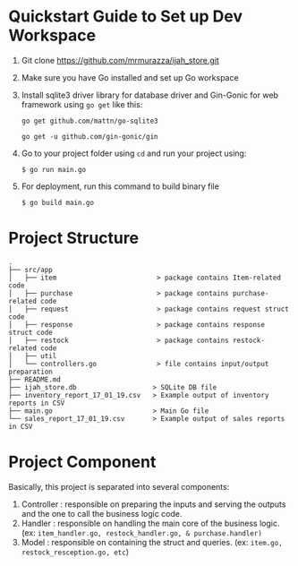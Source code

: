 # Quickstart Guide to Set up Dev Workspace

1. Git clone https://github.com/mrmurazza/ijah_store.git
2. Make sure you have Go installed and set up Go workspace
3. Install sqlite3 driver library for database driver and Gin-Gonic for web framework using `go get` like this:

   `go get github.com/mattn/go-sqlite3`
   
    `go get -u github.com/gin-gonic/gin`
    
4. Go to your project folder using `cd` and run your project using:

    `$ go run main.go`
    
5. For deployment, run this command to build binary file

    `$ go build main.go`
    
    
# Project Structure 
```
.
├── src/app
│   ├── item                         > package contains Item-related code 
│   ├── purchase                     > package contains purchase-related code
│   ├── request                      > package contains request struct code
│   ├── response                     > package contains response struct code
│   ├── restock                      > package contains restock-related code
│   ├── util                         
│   └── controllers.go               > file contains input/output preparation
├── README.md
├── ijah_store.db                   > SQLite DB file
├── inventory_report_17_01_19.csv   > Example output of inventory reports in CSV
├── main.go                         > Main Go file
└── sales_report_17_01_19.csv       > Example output of sales reports in CSV 

```

# Project Component

Basically, this project is separated into several components: 
1. Controller : responsible on preparing the inputs and serving the outputs and the one to call the business logic code.
2. Handler : responsible on handling the main core of the business logic. (ex: `item_handler.go, restock_handler.go, & purchase.handler)`
3. Model : responsible on containing the struct and queries. (ex: `item.go, restock_resception.go, etc`)

